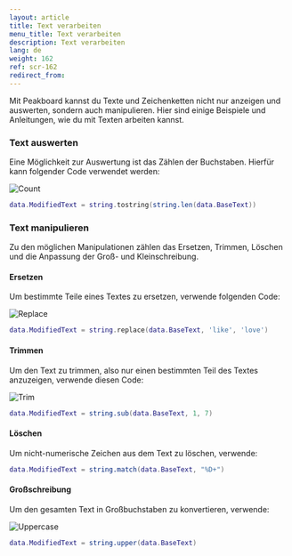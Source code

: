 ```yaml
---
layout: article
title: Text verarbeiten
menu_title: Text verarbeiten
description: Text verarbeiten
lang: de
weight: 162
ref: scr-162
redirect_from:
---
```


Mit Peakboard kannst du Texte und Zeichenketten nicht nur anzeigen und auswerten, sondern auch manipulieren. Hier sind einige Beispiele und Anleitungen, wie du mit Texten arbeiten kannst.

### Text auswerten

Eine Möglichkeit zur Auswertung ist das Zählen der Buchstaben. Hierfür kann folgender Code verwendet werden:

![Count](/assets/images/scripting/Scripting_Beispiele/dialogs/en-script-count.png)

```lua
data.ModifiedText = string.tostring(string.len(data.BaseText))
```

### Text manipulieren

Zu den möglichen Manipulationen zählen das Ersetzen, Trimmen, Löschen und die Anpassung der Groß- und Kleinschreibung.

#### Ersetzen

Um bestimmte Teile eines Textes zu ersetzen, verwende folgenden Code:

![Replace](/assets/images/scripting/Scripting_Beispiele/dialogs/en-script-replace.png)

```lua
data.ModifiedText = string.replace(data.BaseText, 'like', 'love')
```

#### Trimmen

Um den Text zu trimmen, also nur einen bestimmten Teil des Textes anzuzeigen, verwende diesen Code:

![Trim](/assets/images/scripting/Scripting_Beispiele/dialogs/en-script-trim.png)

```lua
data.ModifiedText = string.sub(data.BaseText, 1, 7)
```

#### Löschen

Um nicht-numerische Zeichen aus dem Text zu löschen, verwende:

```lua
data.ModifiedText = string.match(data.BaseText, "%D+")
```

#### Großschreibung

Um den gesamten Text in Großbuchstaben zu konvertieren, verwende:

![Uppercase](/assets/images/scripting/Scripting_Beispiele/dialogs/en-script-uppercase.png)

```lua
data.ModifiedText = string.upper(data.BaseText)
```